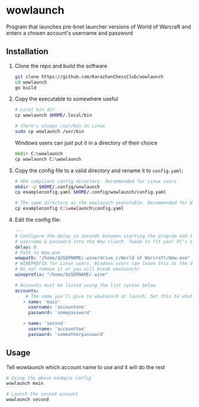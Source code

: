 # wowlaunch

Program that launches pre-bnet launcher versions of World of Warcraft and enters a chosen account's username and password

## Installation

1. Clone the repo and build the software

    ```bash
    git clone https://github.com/KarazhanChessClub/wowlaunch
    cd wowlaunch
    go build
    ```

2. Copy the executable to somewhere useful

    ```bash
    # Local bin dir
    cp wowlaunch $HOME/.local/bin
    
    # there's always /usr/bin on Linux
    sudo cp wowlaunch /usr/bin
    ```

    Windows users can just put it in a directory of their choice
    ```cmd
    mkdir C:\wowlaunch
    cp wowlaunch C:\wowlaunch
    ```

3. Copy the config file to a valid directory and rename it to `config.yaml`:
    ```bash
    # XDG compliant config directory. Recommended for Linux users
    mkdir -p $HOME/.config/wowlaunch
    cp exampleconfig.yaml $HOME/.config/wowlaunch/config.yaml
    
    # The same directory as the wowlaunch executable. Recommended for Windows users
    cp exampleconfig C:\wowlaunch\config.yaml
    ```
   
4. Edit the config file:

    ```yaml
    ---
    # Configure the delay in seconds between starting the program and typing the 
    # username & password into the Wow client. Tweak to fit your PC's speed
    delay: 8
    # Path to Wow.exe
    wowpath: "/home/$USERNAME/.wine/drive_c/World of Warcraft/Wow.exe"
    # WINEPREFIX for Linux users. Windows users can leave this as the default.
    # Do not remove it or you will break wowlaunch!
    wineprefix: "/home/$USERNAME/.wine"
    
    # Accounts must be listed using the list syntax below
    accounts:
        # The name you'll give to wowlaunch at launch. Set this to whatever you want
       - name: 'main'
         username: 'accountone'
         password: 'somepassword'
    
       - name: 'second'
         username: 'accounttwo'
         password: 'someotherpassword'
    ```

## Usage

Tell wowlaunch which account name to use and it will do the rest

```bash
# Using the above example config
wowlaunch main

# Launch the second account
wowlaunch second
```